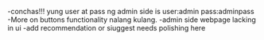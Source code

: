 -conchas!!! yung user at pass ng admin side is user:admin pass:adminpass
-More on buttons functionality nalang kulang.
-admin side webpage lacking in ui
-add recommendation or siuggest needs polishing here
